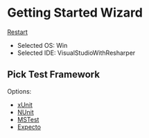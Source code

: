 # Getting Started Wizard

[Restart](/docs/readme.md)

* Selected OS: Win
* Selected IDE: VisualStudioWithResharper

## Pick Test Framework

Options:
 * [xUnit](result_Win_VisualStudioWithResharper_xUnit.md)
 * [NUnit](result_Win_VisualStudioWithResharper_NUnit.md)
 * [MSTest](result_Win_VisualStudioWithResharper_MSTest.md)
 * [Expecto](result_Win_VisualStudioWithResharper_Expecto.md)
